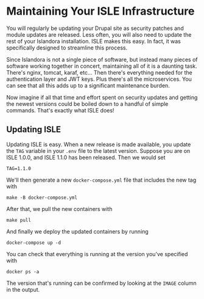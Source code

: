 # Maintaining Your ISLE Infrastructure 

You will regularly be updating your Drupal site as security patches and module updates are released.
Less often, you will also need to update the rest of your Islandora installation.  ISLE makes this easy.
In fact, it was specifically designed to streamline this process.

Since Islandora is not a single piece of software, but instead many pieces of software working together
in concert, maintaining all of it is a daunting task.  There's nginx, tomcat, karaf, etc... Then there's
everything needed for the authentication layer and JWT keys.  Plus there's all the microservices.  You can
see that all this adds up to a significant maintenance burden.

Now imagine if all that time and effort spent on security updates and getting the newest versions could
be boiled down to a handful of simple commands.  That's exactly what ISLE does!

## Updating ISLE

Updating ISLE is easy.  When a new release is made available, you update the `TAG` variable in your
`.env` file to the latest version. Suppose you are on ISLE 1.0.0, and ISLE 1.1.0 has been released.
Then we would set

```
TAG=1.1.0
```

We'll then generate a new `docker-compose.yml` file that includes the new tag with

```
make -B docker-compose.yml
```

After that, we pull the new containers with

```
make pull
```

And finally we deploy the updated containers by running

```
docker-compose up -d
```

You can check that everything is running at the version you've specified with 

```
docker ps -a
```

The version that's running can be confirmed by looking at the `IMAGE` column in the output. 
